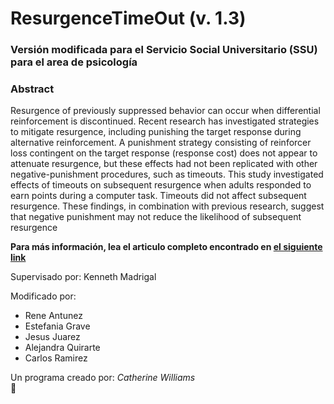 # ResurgenceTimeOut (v. 1.3) 
### Versión modificada para el Servicio Social Universitario (SSU) para el area de psicología

### Abstract

Resurgence of previously suppressed behavior can occur when differential reinforcement is discontinued. Recent research has
investigated strategies to mitigate resurgence, including punishing the target response during alternative reinforcement. A
punishment strategy consisting of reinforcer loss contingent on the target response (response cost) does not appear to attenuate
resurgence, but these effects had not been replicated with other negative-punishment procedures, such as timeouts. This study
investigated effects of timeouts on subsequent resurgence when adults responded to earn points during a computer task. Timeouts
did not affect subsequent resurgence. These findings, in combination with previous research, suggest that negative punishment
may not reduce the likelihood of subsequent resurgence

**Para más información, lea el articulo completo encontrado en <a href="https://link.springer.com/article/10.1007/s40732-020-00455-6">el siguiente link</a>**

Supervisado por: Kenneth Madrigal

Modificado por: 
* Rene Antunez
* Estefania Grave
* Jesus Juarez
* Alejandra Quirarte
* Carlos Ramirez

Un programa creado por: _Catherine Williams_
<br>🐀